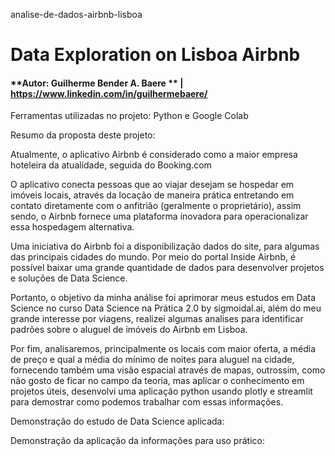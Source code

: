 analise-de-dados-airbnb-lisboa
# Data Exploration on Lisboa Airbnb

#### **Autor: Guilherme Bender A. Baere ** | https://www.linkedin.com/in/guilhermebaere/


Ferramentas utilizadas no projeto: Python e Google Colab

Resumo da proposta deste projeto:

Atualmente, o aplicativo Airbnb é considerado como a maior empresa hoteleira da atualidade, seguida do Booking.com

O aplicativo conecta pessoas que ao viajar desejam se hospedar em imóveis locais, através da locação de maneira prática entretando em contato diretamente com o anfitrião (geralmente o proprietário), assim sendo, o Airbnb fornece uma plataforma inovadora para operacionalizar essa hospedagem alternativa.

Uma iniciativa do Airbnb foi a disponibilização dados do site, para algumas das principais cidades do mundo. Por meio do portal Inside Airbnb, é possível baixar uma grande quantidade de dados para desenvolver projetos e soluções de Data Science.

Portanto, o objetivo da minha análise foi aprimorar meus estudos em Data Science no curso Data Science na Prática 2.0 by sigmoidal.ai, além do meu grande interesse por viagens, realizei algumas analises para identificar padrões sobre o aluguel de imóveis do Airbnb em Lisboa. 

Por fim, analisaremos, principalmente os locais com maior oferta, a média de preço e qual a média do mínimo de noites para aluguel na cidade, fornecendo também uma visão espacial através de mapas, outrossim, como não gosto de ficar no campo da teoria, mas aplicar o conhecimento em projetos úteis, desenvolvi uma aplicação python usando plotly e streamlit para demostrar como podemos trabalhar com essas informações.

Demonstração do estudo de Data Science aplicada:



Demonstração da aplicação da informações para uso prático:
